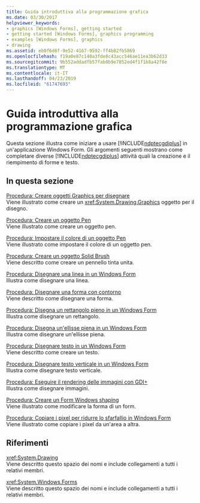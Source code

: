 ```yaml
---
title: Guida introduttiva alla programmazione grafica
ms.date: 03/30/2017
helpviewer_keywords:
- graphics [Windows Forms], getting started
- getting started [Windows Forms], graphics programming
- examples [Windows Forms], graphics
- drawing
ms.assetid: eb0f6d6f-9e52-4167-9592-ff4b82fb5869
ms.openlocfilehash: f19a0e87c140a3fde8c43acc546ae11ea3b62d33
ms.sourcegitcommit: 9b552addadfb57fab0b9e7852ed4f1f1b8a42f8e
ms.translationtype: MT
ms.contentlocale: it-IT
ms.lasthandoff: 04/23/2019
ms.locfileid: "61747693"
---
```

# <a name="getting-started-with-graphics-programming"></a>Guida introduttiva alla programmazione grafica
Questa sezione illustra come iniziare a usare [!INCLUDE[ndptecgdiplus](../../../../includes/ndptecgdiplus-md.md)] in un'applicazione Windows Form. Gli argomenti seguenti mostrano come completare diverse [!INCLUDE[ndptecgdiplus](../../../../includes/ndptecgdiplus-md.md)] attività quali la creazione e il riempimento di forme e testo.  
  
## <a name="in-this-section"></a>In questa sezione  
 [Procedura: Creare oggetti Graphics per disegnare](how-to-create-graphics-objects-for-drawing.md)  
 Viene illustrato come creare un <xref:System.Drawing.Graphics> oggetto per il disegno.  
  
 [Procedura: Creare un oggetto Pen](how-to-create-a-pen.md)  
 Viene illustrato come creare un oggetto pen.  
  
 [Procedura: Impostare il colore di un oggetto Pen](how-to-set-the-color-of-a-pen.md)  
 Viene illustrato come impostare il colore di un oggetto pen.  
  
 [Procedura: Creare un oggetto Solid Brush](how-to-create-a-solid-brush.md)  
 Viene descritto come creare un pennello tinta unita.  
  
 [Procedura: Disegnare una linea in un Windows Form](how-to-draw-a-line-on-a-windows-form.md)  
 Illustra come disegnare una linea.  
  
 [Procedura: Disegnare una forma con contorno](how-to-draw-an-outlined-shape.md)  
 Viene descritto come disegnare una forma.  
  
 [Procedura: Disegna un rettangolo pieno in un Windows Form](how-to-draw-a-filled-rectangle-on-a-windows-form.md)  
 Illustra come disegnare un rettangolo.  
  
 [Procedura: Disegna un'ellisse piena in un Windows Form](how-to-draw-a-filled-ellipse-on-a-windows-form.md)  
 Illustra come disegnare un'ellisse piena.  
  
 [Procedura: Disegnare testo in un Windows Form](how-to-draw-text-on-a-windows-form.md)  
 Viene descritto come creare un testo.  
  
 [Procedura: Disegnare testo verticale in un Windows Form](how-to-draw-vertical-text-on-a-windows-form.md)  
 Illustra come disegnare testo verticale.  
  
 [Procedura: Eseguire il rendering delle immagini con GDI+](how-to-render-images-with-gdi.md)  
 Illustra come disegnare immagini.  
  
 [Procedura: Creare un Form Windows shaping](how-to-create-a-shaped-windows-form.md)  
 Viene illustrato come modificare la forma di un form.  
  
 [Procedura: Copiare i pixel per ridurre lo sfarfallio in Windows Form](how-to-copy-pixels-for-reducing-flicker-in-windows-forms.md)  
 Viene illustrato come copiare i pixel da un'area a altra.  
  
## <a name="reference"></a>Riferimenti  
 <xref:System.Drawing>  
 Viene descritto questo spazio dei nomi e include collegamenti a tutti i relativi membri.  
  
 <xref:System.Windows.Forms>  
 Viene descritto questo spazio dei nomi e include collegamenti a tutti i relativi membri.
